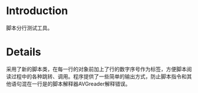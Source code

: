 # Introduction #

脚本分行测试工具。


# Details #

采用了新的脚本类，在每一行的对象前加上了行的数字序号作为标签，方便脚本阅读过程中的各种跳转、调用。程序提供了一些简单的输出方式，防止脚本指令和其他语句混在一行是的脚本解释器AVGreader解释错误。